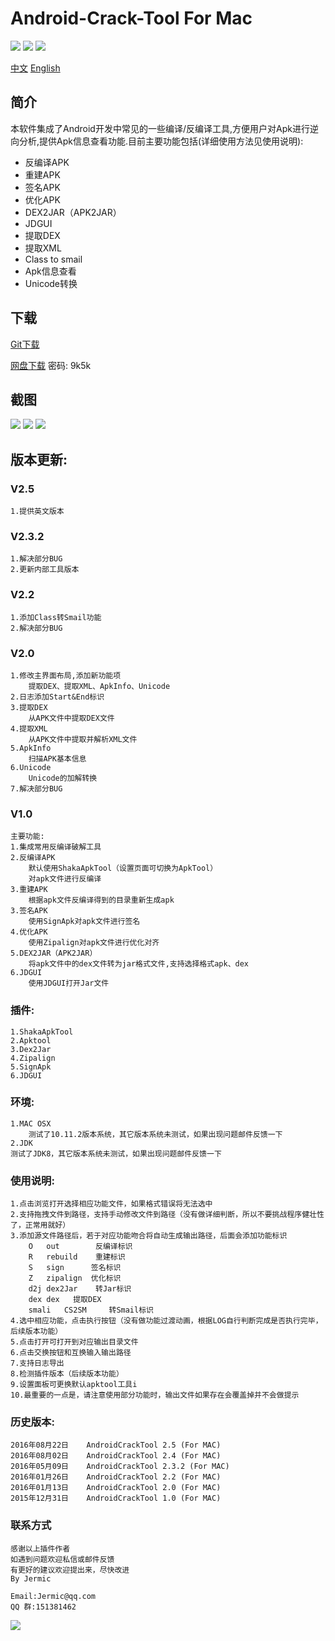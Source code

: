 
Android-Crack-Tool For Mac
================

![](https://img.shields.io/badge/platform-macOS-red.svg) ![](https://img.shields.io/badge/language-Objective--C-orange.svg) ![](https://img.shields.io/badge/version-2.5.1-red.svg)

[中文](https://github.com/Jermic/Android-Crack-Tool/blob/master/README.md)  [English](https://github.com/Jermic/Android-Crack-Tool/blob/master/README-EN.md)

## 简介
本软件集成了Android开发中常见的一些编译/反编译工具,方便用户对Apk进行逆向分析,提供Apk信息查看功能.目前主要功能包括(详细使用方法见使用说明):

- 反编译APK
- 重建APK
- 签名APK
- 优化APK
- DEX2JAR（APK2JAR）
- JDGUI
- 提取DEX
- 提取XML
- Class to smail
- Apk信息查看
- Unicode转换

## 下载
[Git下载](https://github.com/Jermic/Android-Crack-Tool/releases)

[网盘下载](https://pan.baidu.com/s/1mhWpG60) 密码: 9k5k

## 截图
![](https://raw.githubusercontent.com/Jermic/Android-Crack-Tool/master/g1.gif)
![](https://raw.githubusercontent.com/Jermic/Android-Crack-Tool/master/g2.gif)
![](https://raw.githubusercontent.com/Jermic/Android-Crack-Tool/master/9.png)

## 版本更新:
### V2.5
```
1.提供英文版本
```
### V2.3.2
```
1.解决部分BUG
2.更新内部工具版本
```
### V2.2
```
1.添加Class转Smail功能
2.解决部分BUG
```
### V2.0
```
1.修改主界面布局,添加新功能项
	提取DEX、提取XML、ApkInfo、Unicode
2.日志添加Start&End标识
3.提取DEX
	从APK文件中提取DEX文件
4.提取XML
	从APK文件中提取并解析XML文件
5.ApkInfo
	扫描APK基本信息
6.Unicode
	Unicode的加解转换
7.解决部分BUG
```
### V1.0
```
主要功能:
1.集成常用反编译破解工具
2.反编译APK
	默认使用ShakaApkTool（设置页面可切换为ApkTool）
	对apk文件进行反编译
3.重建APK
	根据apk文件反编译得到的目录重新生成apk
3.签名APK
	使用SignApk对apk文件进行签名
4.优化APK
	使用Zipalign对apk文件进行优化对齐
5.DEX2JAR（APK2JAR）
	将apk文件中的dex文件转为jar格式文件,支持选择格式apk、dex
6.JDGUI
	使用JDGUI打开Jar文件
```
### 插件:
```
1.ShakaApkTool
2.Apktool
3.Dex2Jar
4.Zipalign
5.SignApk
6.JDGUI
```
### 环境:
```
1.MAC OSX
	测试了10.11.2版本系统，其它版本系统未测试，如果出现问题邮件反馈一下
2.JDK
测试了JDK8，其它版本系统未测试，如果出现问题邮件反馈一下
```
### 使用说明:
```
1.点击浏览打开选择相应功能文件，如果格式错误将无法选中
2.支持拖拽文件到路径，支持手动修改文件到路径（没有做详细判断，所以不要挑战程序健壮性了，正常用就好）
3.添加源文件路径后，若于对应功能吻合将自动生成输出路径，后面会添加功能标识
	O	out        反编译标识
	R	rebuild    重建标识
	S	sign      签名标识
	Z	zipalign  优化标识
	d2j	dex2Jar    转Jar标识
	dex	dex	  提取DEX
	smali	CS2SM	  转Smail标识
4.选中相应功能，点击执行按钮（没有做功能过渡动画，根据LOG自行判断完成是否执行完毕，后续版本功能）
5.点击打开可打开到对应输出目录文件
6.点击交换按钮和互换输入输出路径
7.支持日志导出
8.检测插件版本（后续版本功能）
9.设置面板可更换默认apktool工具i
10.最重要的一点是，请注意使用部分功能时，输出文件如果存在会覆盖掉并不会做提示
```
### 历史版本:
```
2016年08月22日    AndroidCrackTool 2.5 (For MAC)
2016年08月02日    AndroidCrackTool 2.4 (For MAC)
2016年05月09日    AndroidCrackTool 2.3.2 (For MAC)
2016年01月26日    AndroidCrackTool 2.2 (For MAC)
2016年01月13日    AndroidCrackTool 2.0 (For MAC)
2015年12月31日    AndroidCrackTool 1.0 (For MAC)
```

### 联系方式
```
感谢以上插件作者
如遇到问题欢迎私信或邮件反馈
有更好的建议欢迎提出来，尽快改进
By Jermic

Email:Jermic@qq.com
QQ 群:151381462
```
![](https://raw.githubusercontent.com/Jermic/Android-Crack-Tool/master/qqun.png)